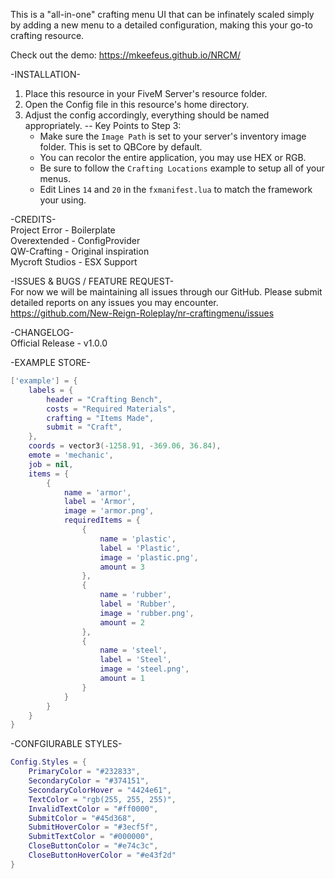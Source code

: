 This is a "all-in-one" crafting menu UI that can be infinately scaled simply by adding a new menu to a detailed configuration, making this your go-to crafting resource.

Check out the demo: https://mkeefeus.github.io/NRCM/


-INSTALLATION-  
1. Place this resource in your FiveM Server's resource folder.
2. Open the Config file in this resource's home directory.
3. Adjust the config accordingly, everything should be named appropriately.
-- Key Points to Step 3:
	- Make sure the `Image Path` is set to your server's inventory image folder. This is set to QBCore by default.
	- You can recolor the entire application, you may use HEX or RGB.
	- Be sure to follow the `Crafting Locations` example to setup all of your menus.
	- Edit Lines `14` and `20` in the `fxmanifest.lua` to match the framework your using.

-CREDITS-  
Project Error - Boilerplate  
Overextended - ConfigProvider  
QW-Crafting - Original inspiration  
Mycroft Studios - ESX Support


-ISSUES & BUGS / FEATURE REQUEST-  
For now we will be maintaining all issues through our GitHub. Please submit detailed reports on any issues you may encounter.  
https://github.com/New-Reign-Roleplay/nr-craftingmenu/issues


-CHANGELOG-  
Official Release - v1.0.0

-EXAMPLE STORE-
```lua
['example'] = {
	labels = {
		header = "Crafting Bench",
		costs = "Required Materials",
		crafting = "Items Made",
		submit = "Craft",
	},
	coords = vector3(-1258.91, -369.06, 36.84),
	emote = 'mechanic',
	job = nil,
	items = {
		{
			name = 'armor',
			label = 'Armor',
			image = 'armor.png',
			requiredItems = {
				{
					name = 'plastic',
					label = 'Plastic',
					image = 'plastic.png',
					amount = 3
				},
				{
					name = 'rubber',
					label = 'Rubber',
					image = 'rubber.png',
					amount = 2
				},
				{
					name = 'steel',
					label = 'Steel',
					image = 'steel.png',
					amount = 1
				}
			}
		}
	}
}
```

-CONFGIURABLE STYLES-
```lua
Config.Styles = {
	PrimaryColor = "#232833",
	SecondaryColor = "#374151",
	SecondaryColorHover = "4424e61",
	TextColor = "rgb(255, 255, 255)",
	InvalidTextColor = "#ff0000",
	SubmitColor = "#45d368",
	SubmitHoverColor = "#3ecf5f",
	SubmitTextColor = "#000000",
	CloseButtonColor = "#e74c3c",
	CloseButtonHoverColor = "#e43f2d"
}
```
